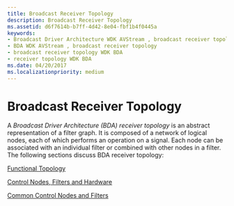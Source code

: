 ```yaml
---
title: Broadcast Receiver Topology
description: Broadcast Receiver Topology
ms.assetid: d6f7614b-b7ff-4d42-8e04-fbf1b4f0445a
keywords:
- Broadcast Driver Architecture WDK AVStream , broadcast receiver topology
- BDA WDK AVStream , broadcast receiver topology
- broadcast receiver topology WDK BDA
- receiver topology WDK BDA
ms.date: 04/20/2017
ms.localizationpriority: medium
---
```


# Broadcast Receiver Topology





A *Broadcast Driver Architecture (BDA) receiver topology* is an abstract representation of a filter graph. It is composed of a network of logical nodes, each of which performs an operation on a signal. Each node can be associated with an individual filter or combined with other nodes in a filter. The following sections discuss BDA receiver topology:

[Functional Topology](functional-topology.md)

[Control Nodes, Filters and Hardware](control-nodes--filters-and-hardware.md)

[Common Control Nodes and Filters](common-control-nodes-and-filters.md)

 

 




